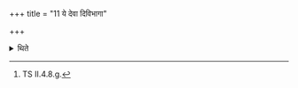 +++
title = "11 ये देवा दिविभागा"

+++

<details><summary>थिते</summary>

11. With ye devā divibhagāḥ[^1] he shakes[62] the black antelope's skin with its neck upwards and the hairy side towards him, on the Āhavanīya-fire.  

[^1]: TS II.4.8.g.  

[^2]: Cf. TS II.4.10.3.  

</details>
